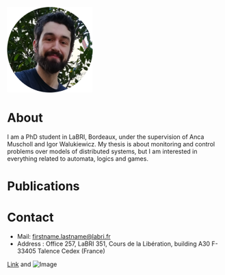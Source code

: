 
  <img src="/images/avatar.png" alt="avatar" width="200"/>


# About

I am a PhD student in LaBRI, Bordeaux, under the supervision of Anca Muscholl and Igor Walukiewicz. My thesis is about monitoring and control problems over models of distributed systems, but I am interested in everything related to automata, logics and games.

# Publications



# Contact

- Mail: firstname.lastname@labri.fr
- Address : Office 257, LaBRI 351, Cours de la Libération, building A30 F-33405 Talence Cedex (France)



[Link](url) and ![Image](src)

